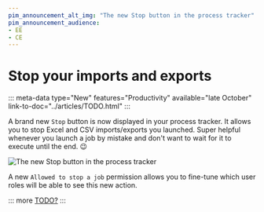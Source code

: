 ```yaml
---
pim_announcement_alt_img: "The new Stop button in the process tracker"
pim_announcement_audience:
- EE
- CE
---
```


# Stop your imports and exports
::: meta-data type="New" features="Productivity" available="late October" link-to-doc="../articles/TODO.html"
:::

A brand new `Stop` button is now displayed in your process tracker. It allows you to stop Excel and CSV imports/exports you launched. Super helpful whenever you launch a job by mistake and don't want to wait for it to execute until the end. 😉

![The new `Stop` button in the process tracker](../img/TODO.png)

A new `Allowed to stop a job` permission allows you to fine-tune which user roles will be able to see this new action.

::: more
[TODO?](../articles/TODO.html)
:::
